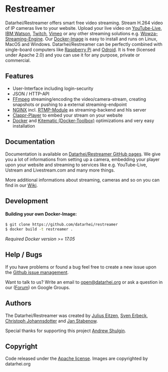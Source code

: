 # Restreamer

Datarhei/Restreamer offers smart free video streaming. Stream H.264 video of IP cameras live to your website. Upload your live video on [YouTube-Live](https://www.youtube.com/), [IBM Watson](https://video.ibm.com/), [Twitch](https://www.twitch.tv/), [Vimeo](https://livestream.com/) or any other streaming solutions e.g. [Wowza-Streaming-Engine](https://www.wowza.com/). Our [Docker-Image](https://hub.docker.com/search/?q=restreamer&page=1&isAutomated=0&isOfficial=0&starCount=0&pullCount=0) is easy to install and runs on Linux, MacOS and Windows. Datarhei/Restreamer can be perfectly combined with single-board computers like [Raspberry Pi](https://www.raspberrypi.org/) and [Odroid](http://www.hardkernel.com/main/main.php). It is free (licensed under Apache 2.0) and you can use it for any purpose, private or commercial.  

## Features

- User-Interface including login-security
- JSON / HTTP-API
- <a target= "_blank" href="http://ffmpeg.org/">FFmpeg</a> streaming/encoding the video/camera-stream, creating snapshots or pushing to a external streaming-endpoint
- <a target= "_blank" href="http://nginx.org/">NGINX</a> incl. <a target= "_blank" href="https://github.com/sergey-dryabzhinsky/nginx-rtmp-module">RTMP-Module</a> as streaming-backend and hls server
- <a target= "_blank" href="https://github.com/clappr/clappr">Clappr-Player</a> to embed your stream on your website
- <a target= "_blank" href="https://www.docker.com/">Docker</a> and <a target= "_blank" href="https://kitematic.com/">Kitematic (Docker-Toolbox)</a> optimizations and very easy installation

## Documentation

Documentation is available on [Datarhei/Restreamer GitHub pages](https://datarhei.github.io/restreamer/).
We give you a lot of informations from setting up a camera, embedding your player upon your website and streaming to services like e.g. YouTube-Live, Ustream and Livestream.com and many more things. 

More additional informations about streaming, cameras and so on you can find in our [Wiki](https://datarhei.github.com/restreamer/wiki). 

## Development

#### Building your own Docker-Image:

```sh
$ git clone https://github.com/datarhei/restreamer
$ docker build -t restreamer .
```

*Required Docker version >= 17.05*

## Help / Bugs

If you have problems or found a bug feel free to create a new issue upon the <a target= "_blank" href="https://github.com/datarhei/restreamer/issues">Github issue management</a>.

Want to talk to us? Write an email to <a href="mailto:open@datarhei.org?subject=Datarhei/Restreamer">open@datarhei.org</a> or ask a question in our (<a target= "_blank" href="https://groups.google.com/forum/#!forum/datarhei">Forum</a>) on Google Groups.

## Authors

The Datarhei/Restreamer was created by [Julius Eitzen](https://github.com/jeitzen), [Sven Erbeck](https://github.com/svenerbeck), [Christoph Johannsdotter](https://github.com/christophjohannsdotter) and [Jan Stabenow](https://github.com/jstabenow).   

Special thanks for supporting this project [Andrew Shulgin](https://github.com/andrew-shulgin).

## Copyright

Code released under the [Apache license](LICENSE). Images are copyrighted by datarhei.org
